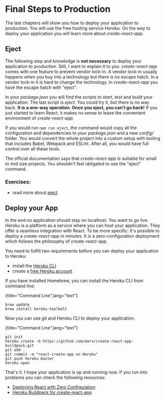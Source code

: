 # Final Steps to Production

The last chapters will show you how to deploy your application to production.
You will use the free hosting service Heroku.
On the way to deploy your application you will learn more about *create-react-app*.

## Eject

The following step and knowledge is **not necessary** to deploy your application to production. Still, I want to explain it to you. *create-react-app* comes with one feature to prevent vendor lock-in. A vendor lock-in usually happens when you buy into a technology but there is no escape hatch. In a vendor lock-in it is hard to change the technology. In *create-react-app* you have the escape hatch with "eject".

In your *package.json* you will find the scripts to *start*, *test* and *build* your application.
The last script is *eject*.
You could try it, but there is no way back.
**It is a one-way operation. Once you eject, you can't go back!**
If you just started to learn React, it makes no sense to leave the convenient environment of *create-react-app*.

If you would run `npm run eject`, the command would copy all the configuration and dependencies to your *package.json* and a new *config/* folder. You would convert the whole project into a custom setup with tooling that includes Babel, Webpack and ESLint. After all, you would have full control over all these tools.

The official documentation says that *create-react-app* is suitable for small to mid size projects. You shouldn't feel obligated to use the "eject" command.

### Exercises:

* read more about [eject](https://github.com/facebookincubator/create-react-app#converting-to-a-custom-setup)

## Deploy your App

In the end no application should stay on localhost. You want to go live. Heroku is a platform as a service where you can host your application. They offer a seamless integration with React. To be more specific: It's possible to deploy a *create-react-app* in minutes. It is a zero-configuration deployment which follows the philosophy of *create-react-app*.

You need to fulfill two requirements before you can deploy your application to Heroku:

* install the [Heroku CLI](https://devcenter.heroku.com/articles/heroku-command-line)
* create a [free Heroku account](https://www.heroku.com/)

If you have installed Homebrew, you can install the Heroku CLI from command line:

{title="Command Line",lang="text"}
~~~~~~~~
brew update
brew install heroku-toolbelt
~~~~~~~~

Now you can use git and Heroku CLI to deploy your application.

{title="Command Line",lang="text"}
~~~~~~~~
git init
heroku create -b https://github.com/mars/create-react-app-buildpack.git
git add .
git commit -m "react-create-app on Heroku"
git push heroku master
heroku open
~~~~~~~~

That's it. I hope your application is up and running now. If you run into problems you can check the following resources:

* [Deploying React with Zero Configuration](https://blog.heroku.com/deploying-react-with-zero-configuration)
* [Heroku Buildpack for create-react-app](https://github.com/mars/create-react-app-buildpack)
